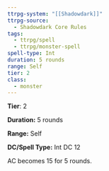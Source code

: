 ```yaml
---
ttrpg-system: "[[Shadowdark]]"
ttrpg-source:
  - Shadowdark Core Rules
tags:
  - ttrpg/spell
  - ttrpg/monster-spell
spell-type: Int
duration: 5 rounds
range: Self
tier: 2
class:
  - monster
---
```

**Tier**: 2

**Duration:** 5 rounds

**Range:** Self

**DC/Spell Type:** Int DC 12

AC becomes 15 for 5 rounds.
